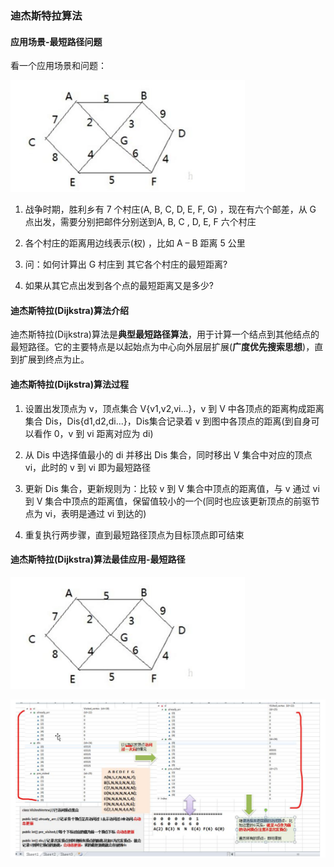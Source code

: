 ### 迪杰斯特拉算法

#### 应用场景-最短路径问题

看一个应用场景和问题：

![迪杰斯特拉算法1](images/迪杰斯特拉算法1.jpg)

1) 战争时期，胜利乡有 7 个村庄(A, B, C, D, E, F, G) ，现在有六个邮差，从 G 点出发，需要分别把邮件分别送到A, B, C , D, E, F 六个村庄 

2) 各个村庄的距离用边线表示(权) ，比如 A – B 距离 5 公里 

3) 问：如何计算出 G 村庄到 其它各个村庄的最短距离? 

4) 如果从其它点出发到各个点的最短距离又是多少? 

#### 迪杰斯特拉(Dijkstra)算法介绍

迪杰斯特拉(Dijkstra)算法是**典型最短路径算法**，用于计算一个结点到其他结点的最短路径。它的主要特点是以起始点为中心向外层层扩展(**广度优先搜索思想**)，直到扩展到终点为止。

#### 迪杰斯特拉(Dijkstra)算法过程

1) 设置出发顶点为 v，顶点集合 V{v1,v2,vi...}，v 到 V 中各顶点的距离构成距离集合 Dis，Dis{d1,d2,di...}，Dis集合记录着 v 到图中各顶点的距离(到自身可以看作 0，v 到 vi 距离对应为 di) 

2) 从 Dis 中选择值最小的 di 并移出 Dis 集合，同时移出 V 集合中对应的顶点 vi，此时的 v 到 vi 即为最短路径

3) 更新 Dis 集合，更新规则为：比较 v 到 V 集合中顶点的距离值，与 v 通过 vi 到 V 集合中顶点的距离值，保留值较小的一个(同时也应该更新顶点的前驱节点为 vi，表明是通过 vi 到达的) 

4) 重复执行两步骤，直到最短路径顶点为目标顶点即可结束

#### 迪杰斯特拉(Dijkstra)算法最佳应用-最短路径

![迪杰斯特拉算法1](images/迪杰斯特拉算法1.jpg)

![迪杰斯特拉算法2](images/迪杰斯特拉算法2.jpg)